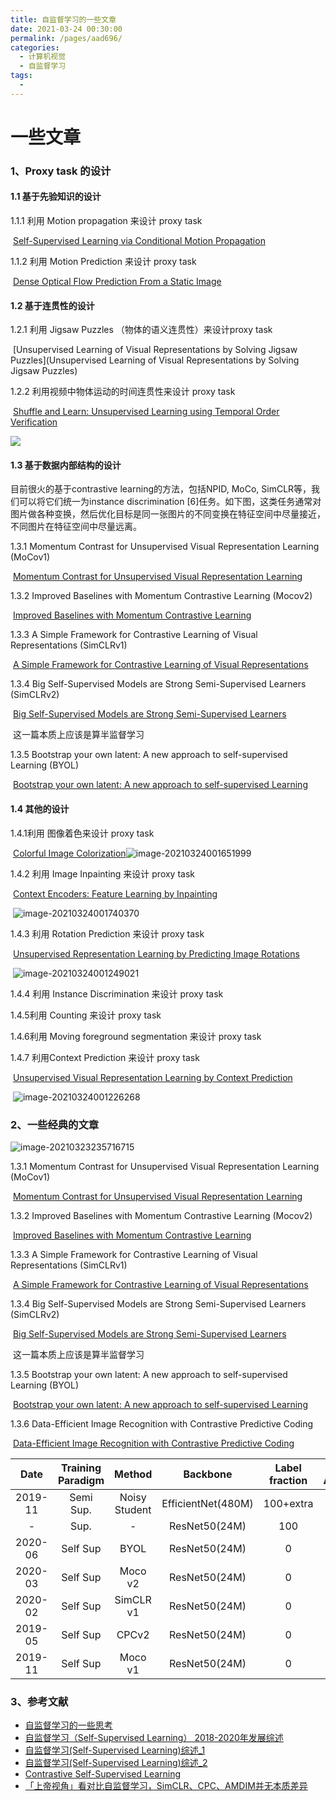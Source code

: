 ```yaml
---
title: 自监督学习的一些文章
date: 2021-03-24 00:30:00
permalink: /pages/aad696/
categories:
  - 计算机视觉
  - 自监督学习
tags:
  - 
---
```

# 一些文章

### 1、Proxy task 的设计

#### 1.1 基于先验知识的设计

1.1.1 利用 Motion propagation 来设计 proxy task

​	[Self-Supervised Learning via Conditional Motion Propagation](https://arxiv.org/abs/1903.11412)

1.1.2 利用 Motion Prediction 来设计 proxy task

​	[Dense Optical Flow Prediction From a Static Image](https://arxiv.org/abs/1505.00295)



#### 1.2 基于连贯性的设计

1.2.1 利用 Jigsaw Puzzles （物体的语义连贯性）来设计proxy task

​	[Unsupervised Learning of Visual Representations by Solving Jigsaw Puzzles](Unsupervised Learning of Visual Representations by Solving Jigsaw Puzzles)

1.2.2 利用视频中物体运动的时间连贯性来设计 proxy task

​	[Shuffle and Learn: Unsupervised Learning using Temporal Order Verification](https://arxiv.org/abs/1603.08561)

![](https://muyun-blog-pic.oss-cn-shanghai.aliyuncs.com/picgo/tLk2DsENYVvPOau.png)

#### 1.3 基于数据内部结构的设计

目前很火的基于contrastive learning的方法，包括NPID, MoCo, SimCLR等，我们可以将它们统一为instance discrimination [6]任务。如下图，这类任务通常对图片做各种变换，然后优化目标是同一张图片的不同变换在特征空间中尽量接近，不同图片在特征空间中尽量远离。

1.3.1 Momentum Contrast for Unsupervised Visual Representation Learning (MoCov1)

​	[Momentum Contrast for Unsupervised Visual Representation Learning](https://arxiv.org/abs/1911.05722)

1.3.2 Improved Baselines with Momentum Contrastive Learning (Mocov2)

​	[Improved Baselines with Momentum Contrastive Learning](https://arxiv.org/abs/2003.04297)

1.3.3 A Simple Framework for Contrastive Learning of Visual Representations (SimCLRv1)

​	[A Simple Framework for Contrastive Learning of Visual Representations](https://arxiv.org/abs/2002.05709 )

1.3.4 Big Self-Supervised Models are Strong Semi-Supervised Learners (SimCLRv2)

​	[Big Self-Supervised Models are Strong Semi-Supervised Learners](https://arxiv.org/abs/2006.10029)

​	这一篇本质上应该是算半监督学习

1.3.5 Bootstrap your own latent: A new approach to self-supervised Learning (BYOL)

​	[Bootstrap your own latent: A new approach to self-supervised Learning](https://arxiv.org/abs/2006.07733)

#### 1.4 其他的设计

1.4.1利用 图像着色来设计 proxy task

​	[Colorful Image Colorization](https://arxiv.org/abs/1603.08511)![image-20210324001651999](https://muyun-blog-pic.oss-cn-shanghai.aliyuncs.com/picgo/image-20210324001651999.png)

1.4.2 利用 Image Inpainting 来设计 proxy task

​	[Context Encoders: Feature Learning by Inpainting](https://arxiv.org/abs/1604.07379)

​	![image-20210324001740370](https://muyun-blog-pic.oss-cn-shanghai.aliyuncs.com/picgo/image-20210324001740370.png)

1.4.3 利用 Rotation Prediction 来设计 proxy task

​	[Unsupervised Representation Learning by Predicting Image Rotations](https://arxiv.org/abs/1803.07728)

​	![image-20210324001249021](https://muyun-blog-pic.oss-cn-shanghai.aliyuncs.com/picgo/image-20210324001249021.png)

1.4.4 利用 Instance Discrimination 来设计 proxy task

1.4.5利用 Counting 来设计 proxy task

1.4.6利用 Moving foreground segmentation 来设计 proxy task

1.4.7 利用Context Prediction 来设计 proxy task

​	 [Unsupervised Visual Representation Learning by Context Prediction](https://arxiv.org/abs/1505.05192)

​	![image-20210324001226268](https://muyun-blog-pic.oss-cn-shanghai.aliyuncs.com/picgo/image-20210324001226268.png)

### 2、一些经典的文章

![image-20210323235716715](https://muyun-blog-pic.oss-cn-shanghai.aliyuncs.com/picgo/image-20210323235716715.png)

1.3.1 Momentum Contrast for Unsupervised Visual Representation Learning (MoCov1)

​	[Momentum Contrast for Unsupervised Visual Representation Learning](https://arxiv.org/abs/1911.05722)

1.3.2 Improved Baselines with Momentum Contrastive Learning (Mocov2)

​	[Improved Baselines with Momentum Contrastive Learning](https://arxiv.org/abs/2003.04297)

1.3.3 A Simple Framework for Contrastive Learning of Visual Representations (SimCLRv1)

​	[A Simple Framework for Contrastive Learning of Visual Representations](https://arxiv.org/abs/2002.05709 )

1.3.4 Big Self-Supervised Models are Strong Semi-Supervised Learners (SimCLRv2)

​	[Big Self-Supervised Models are Strong Semi-Supervised Learners](https://arxiv.org/abs/2006.10029)

​	这一篇本质上应该是算半监督学习

1.3.5 Bootstrap your own latent: A new approach to self-supervised Learning (BYOL)

​	[Bootstrap your own latent: A new approach to self-supervised Learning](https://arxiv.org/abs/2006.07733)

1.3.6 Data-Efficient Image Recognition with Contrastive Predictive Coding

​	[Data-Efficient Image Recognition with Contrastive Predictive Coding](https://arxiv.org/abs/1905.09272)

|  Date   | Training Paradigm |    Method     |      Backbone      | Label fraction | Top-1 Accuracy |
| :-----: | :---------------: | :-----------: | :----------------: | :------------: | :------------: |
| 2019-11 |     Semi Sup.     | Noisy Student | EfficientNet(480M) |   100+extra    |     88.4-      |
|    -    |       Sup.        |       -       |   ResNet50(24M)    |      100       |       76       |
| 2020-06 |     Self Sup      |     BYOL      |   ResNet50(24M)    |       0        |      74.3      |
| 2020-03 |     Self Sup      |    Moco v2    |   ResNet50(24M)    |       0        |      71.1   |
| 2020-02 |     Self Sup      |   SimCLR v1   |   ResNet50(24M)    |       0        |      69.3      |
| 2019-05 |     Self Sup      |    CPCv2    |   ResNet50(24M)    |       0        | 63.8 |
| 2019-11 |     Self Sup      |    Moco v1    |   ResNet50(24M)    |       0        | 60.6 |

### 3、参考文献

- [自监督学习的一些思考](https://zhuanlan.zhihu.com/p/150224914)
- [自监督学习（Self-Supervised Learning） 2018-2020年发展综述](https://mp.weixin.qq.com/s/HfqH-b8x8SsE6zb8pcF3Og)
- [自监督学习(Self-Supervised Learning)综述_1](https://www.yuque.com/weijiawu/gx662d/tgrsmz)
- [自监督学习(Self-Supervised Learning)综述_2](https://www.yuque.com/weijiawu/gx662d/lbewm1)
- [Contrastive Self-Supervised Learning](https://ankeshanand.com/blog/2020/01/26/contrative-self-supervised-learning.html)
- [「上帝视角」看对比自监督学习，SimCLR、CPC、AMDIM并无本质差异](http://tech.sina.com.cn/csj/2020-09-09/doc-iivhuipp3366946.shtml)

